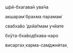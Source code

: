 ш́рӣ-бхагава̄н ува̄ча

акшарам̇ брахма парамам̇

свабха̄во ’дхйа̄тмам учйате

бхӯта-бха̄водбхава-каро

висаргах̣ карма-сам̇джн̃итах̣